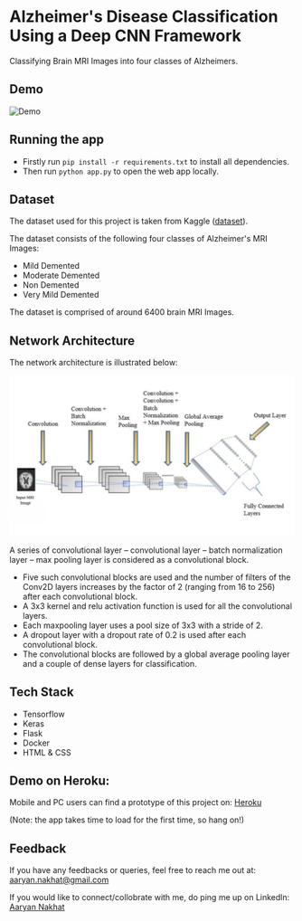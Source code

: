
# Alzheimer's Disease Classification Using a Deep CNN Framework

Classifying Brain MRI Images into four classes of Alzheimers.


## Demo

![Demo](miscellaneous/demo-alzheimers.gif)


## Running the app

- Firstly run <code>pip install -r requirements.txt</code> to install all dependencies.
- Then run <code>python app.py</code> to open the web app locally.


## Dataset

The dataset used for this project is taken from Kaggle (<a href = "https://www.kaggle.com/datasets/tourist55/alzheimers-dataset-4-class-of-images">dataset</a>).

The dataset consists of the following four classes of Alzheimer's MRI Images:

* Mild Demented
* Moderate Demented
* Non Demented
* Very Mild Demented

The dataset is comprised of around 6400 brain MRI Images.

## Network Architecture

The network architecture is illustrated below:

![](miscellaneous/network_architecture.jpg)

A series of convolutional layer – convolutional layer – batch normalization layer – max pooling layer is considered as a convolutional block. 
* Five such convolutional blocks are used and the number of filters of the Conv2D layers increases by the factor of 2 (ranging from 16 to 256) after each convolutional block.
* A 3x3 kernel and relu activation function is used for all the convolutional layers.
* Each maxpooling layer uses a pool size of 3x3 with a stride of 2.
* A dropout layer with a dropout rate of 0.2 is used after each convolutional block.
* The convolutional blocks are followed by a global average pooling layer and a couple of dense layers for classification.

## Tech Stack

* Tensorflow
* Keras
* Flask
* Docker
* HTML & CSS

## Demo on Heroku:
Mobile and PC users can find a prototype of this project on: <a href = "https://alzheimers-aaryan-nakhat.herokuapp.com/" target="_blank">Heroku</a>

(Note: the app takes time to load for the first time, so hang on!)


## Feedback

If you have any feedbacks or queries, feel free to reach me out at: aaryan.nakhat@gmail.com

If you would like to connect/collobrate with me, do ping me up on Linkedln: <a href = "www.linkedin.com/in/aaryan-nak" target="_blank">Aaryan Nakhat</a>


